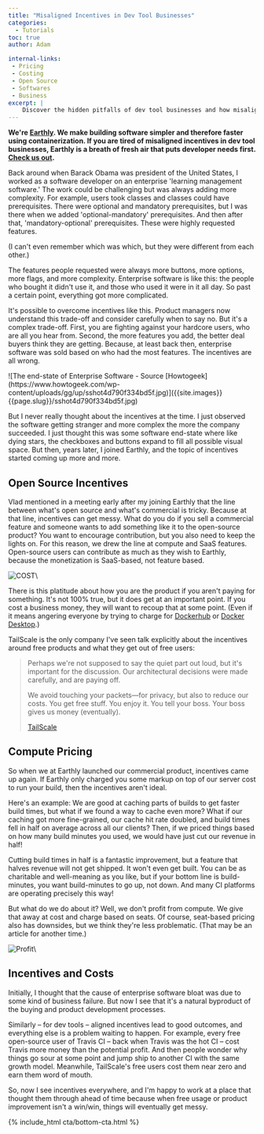 ```yaml
---
title: "Misaligned Incentives in Dev Tool Businesses"
categories:
  - Tutorials
toc: true
author: Adam

internal-links:
 - Pricing
 - Costing
 - Open Source
 - Softwares
 - Business 
excerpt: |
    Discover the hidden pitfalls of dev tool businesses and how misaligned incentives can lead to bloated software and unsatisfied users. Learn how Earthly tackles these challenges and prioritizes customer needs in this insightful article.
---
```

**We're [Earthly](https://earthly.dev/). We make building software simpler and therefore faster using containerization. If you are tired of misaligned incentives in dev tool businesses, Earthly is a breath of fresh air that puts developer needs first. [Check us out](/).**

<!-- markdownlint-disable MD028 -->
Back around when Barack Obama was president of the United States, I worked as a software developer on an enterprise 'learning management software.' The work could be challenging but was always adding more complexity. For example, users took classes and classes could have prerequisites. There were optional and mandatory prerequisites, but I was there when we added 'optional-mandatory' prerequisites. And then after that, 'mandatory-optional' prerequisites. These were highly requested features.

(I can't even remember which was which, but they were different from each other.)

The features people requested were always more buttons, more options, more flags, and more complexity. Enterprise software is like this: the people who bought it didn't use it, and those who used it were in it all day. So past a certain point, everything got more complicated.

It's possible to overcome incentives like this. Product managers now understand this trade-off and consider carefully when to say no. But it's a complex trade-off. First, you are fighting against your hardcore users, who are all you hear from. Second, the more features you add, the better deal buyers think they are getting. Because, at least back then, enterprise software was sold based on who had the most features. The incentives are all wrong.

<div class="wide">
![The end-state of Enterprise Software - Source [Howtogeek](https://www.howtogeek.com/wp-content/uploads/gg/up/sshot4d790f334bd5f.jpg)]({{site.images}}{{page.slug}}/sshot4d790f334bd5f.jpg)
</div>

But I never really thought about the incentives at the time. I just observed the software getting stranger and more complex the more the company succeeded. I just thought this was some software end-state where like dying stars, the checkboxes and buttons expand to fill all possible visual space. But then, years later, I joined Earthly, and the topic of incentives started coming up more and more.

## Open Source Incentives

Vlad mentioned in a meeting early after my joining Earthly that the line between what's open source and what's commercial is tricky. Because at that line, incentives can get messy. What do you do if you sell a commercial feature and someone wants to add something like it to the open-source product? You want to encourage contribution, but you also need to keep the lights on. For this reason, we drew the line at compute and SaaS features. Open-source users can contribute as much as they wish to Earthly, because the monetization is SaaS-based, not feature based.

![COST]({{site.images}}{{page.slug}}/cost.png)\

There is this platitude about how you are the product if you aren't paying for something. It's not 100% true, but it does get at an important point. If you cost a business money, they will want to recoup that at some point. (Even if it means angering everyone by trying to charge for [Dockerhub](https://www.theregister.com/2023/03/17/docker_free_teams_plan/) or [Docker Desktop](https://www.theregister.com/2021/08/31/docker_desktop_no_longer_free/).)

TailScale is the only company I've seen talk explicitly about the incentives around free products and what they get out of free users:

> Perhaps we're not supposed to say the quiet part out loud, but it's important for the discussion. Our architectural decisions were made carefully, and are paying off.
>
> We avoid touching your packets—for privacy, but also to reduce our costs.
> You get free stuff. You enjoy it. You tell your boss. Your boss gives us money (eventually).
>
> [TailScale](https://tailscale.com/blog/free-plan/)

## Compute Pricing

So when we at Earthly launched our commercial product, incentives came up again. If Earthly only charged you some markup on top of our server cost to run your build, then the incentives aren't ideal.

Here's an example: We are good at caching parts of builds to get faster build times, but what if we found a way to cache even more? What if our caching got more fine-grained, our cache hit rate doubled, and build times fell in half on average across all our clients? Then, if we priced things based on how many build minutes you used, we would have just cut our revenue in half!

Cutting build times in half is a fantastic improvement, but a feature that halves revenue will not get shipped. It won't even get built. You can be as charitable and well-meaning as you like, but if your bottom line is build-minutes, you want build-minutes to go up, not down. And many CI platforms are operating precisely this way!

But what do we do about it? Well, we don't profit from compute. We give that away at cost and charge based on seats. Of course, seat-based pricing also has downsides, but we think they're less problematic. (That may be an article for another time.)

![Profit]({{site.images}}{{page.slug}}/profit.png)\

## Incentives and Costs

Initially, I thought that the cause of enterprise software bloat was due to some kind of business failure. But now I see that it's a natural byproduct of the buying and product development processes.

Similarly – for dev tools – aligned incentives lead to good outcomes, and everything else is a problem waiting to happen. For example, every free open-source user of Travis CI – back when Travis was the hot CI – cost Travis more money than the potential profit. And then people wonder why things go sour at some point and jump ship to another CI with the same growth model. Meanwhile, TailScale's free users cost them near zero and earn them word of mouth.

So, now I see incentives everywhere, and I'm happy to work at a place that thought them through ahead of time because when free usage or product improvement isn't a win/win, things will eventually get messy.

{% include_html cta/bottom-cta.html %}
